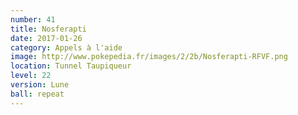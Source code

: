 ```yaml
---
number: 41
title: Nosferapti
date: 2017-01-26
category: Appels à l'aide
image: http://www.pokepedia.fr/images/2/2b/Nosferapti-RFVF.png
location: Tunnel Taupiqueur
level: 22
version: Lune
ball: repeat
---
```

